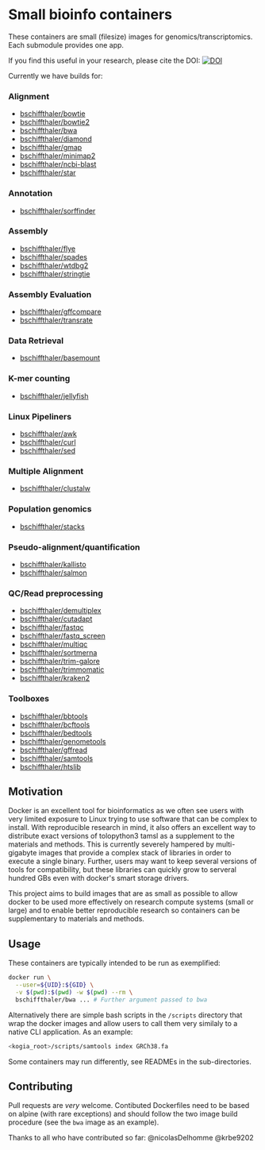 # Small bioinfo containers

These containers are small (filesize) images for genomics/transcriptomics. Each
submodule provides one app.

If you find this useful in your research, please cite the DOI:
[![DOI](https://zenodo.org/badge/222556447.svg)](https://zenodo.org/badge/latestdoi/222556447)

Currently we have builds for:

### Alignment

- [bschiffthaler/bowtie](https://hub.docker.com/repository/docker/bschiffthaler/bowtie)
- [bschiffthaler/bowtie2](https://hub.docker.com/repository/docker/bschiffthaler/bowtie2)
- [bschiffthaler/bwa](https://hub.docker.com/repository/docker/bschiffthaler/bwa)
- [bschiffthaler/diamond](https://hub.docker.com/repository/docker/bschiffthaler/diamond)
- [bschiffthaler/gmap](https://hub.docker.com/repository/docker/bschiffthaler/gmap)
- [bschiffthaler/minimap2](https://hub.docker.com/repository/docker/bschiffthaler/minimap2)
- [bschiffthaler/ncbi-blast](https://hub.docker.com/repository/docker/bschiffthaler/ncbi-blast)
- [bschiffthaler/star](https://hub.docker.com/repository/docker/bschiffthaler/star)

### Annotation

- [bschiffthaler/sorffinder](https://hub.docker.com/repository/docker/bschiffthaler/sorffinder)

### Assembly

- [bschiffthaler/flye](https://hub.docker.com/repository/docker/bschiffthaler/flye)
- [bschiffthaler/spades](https://hub.docker.com/repository/docker/bschiffthaler/spades)
- [bschiffthaler/wtdbg2](https://hub.docker.com/repository/docker/bschiffthaler/wtdbg2)
- [bschiffthaler/stringtie](https://hub.docker.com/repository/docker/bschiffthaler/stringtie)

### Assembly Evaluation

- [bschiffthaler/gffcompare](https://hub.docker.com/repository/docker/bschiffthaler/gffcompare)
- [bschiffthaler/transrate](https://hub.docker.com/repository/docker/bschiffthaler/transrate)

### Data Retrieval

- [bschiffthaler/basemount](https://hub.docker.com/repository/docker/bschiffthaler/basemount)

### K-mer counting

- [bschiffthaler/jellyfish](https://hub.docker.com/repository/docker/bschiffthaler/jellyfish)

### Linux Pipeliners

- [bschiffthaler/awk](https://hub.docker.com/repository/docker/bschiffthaler/awk)
- [bschiffthaler/curl](https://hub.docker.com/repository/docker/bschiffthaler/curl)
- [bschiffthaler/sed](https://hub.docker.com/repository/docker/bschiffthaler/sed)

### Multiple Alignment

- [bschiffthaler/clustalw](https://hub.docker.com/repository/docker/bschiffthaler/clustalw)

### Population genomics

- [bschiffthaler/stacks](https://hub.docker.com/repository/docker/bschiffthaler/stacks)

### Pseudo-alignment/quantification

- [bschiffthaler/kallisto](https://hub.docker.com/repository/docker/bschiffthaler/kallisto)
- [bschiffthaler/salmon](https://hub.docker.com/repository/docker/bschiffthaler/salmon)

### QC/Read preprocessing

- [bschiffthaler/demultiplex](https://hub.docker.com/repository/docker/bschiffthaler/demultiplex)
- [bschiffthaler/cutadapt](https://hub.docker.com/repository/docker/bschiffthaler/cutadapt)
- [bschiffthaler/fastqc](https://hub.docker.com/repository/docker/bschiffthaler/fastqc)
- [bschiffthaler/fastq_screen](https://hub.docker.com/repository/docker/bschiffthaler/fastq_screen)
- [bschiffthaler/multiqc](https://hub.docker.com/repository/docker/bschiffthaler/multiqc)
- [bschiffthaler/sortmerna](https://hub.docker.com/repository/docker/bschiffthaler/sortmerna)
- [bschiffthaler/trim-galore](https://hub.docker.com/repository/docker/bschiffthaler/trim-galore)
- [bschiffthaler/trimmomatic](https://hub.docker.com/repository/docker/bschiffthaler/trimmomatic)
- [bschiffthaler/kraken2](https://hub.docker.com/repository/docker/bschiffthaler/kraken2)

### Toolboxes

- [bschiffthaler/bbtools](https://hub.docker.com/repository/docker/bschiffthaler/bbtools)
- [bschiffthaler/bcftools](https://hub.docker.com/repository/docker/bschiffthaler/bcftools)
- [bschiffthaler/bedtools](https://hub.docker.com/repository/docker/bschiffthaler/bedtools)
- [bschiffthaler/genometools](https://hub.docker.com/repository/docker/bschiffthaler/genometools)
- [bschiffthaler/gffread](https://hub.docker.com/repository/docker/bschiffthaler/gffread)
- [bschiffthaler/samtools](https://hub.docker.com/repository/docker/bschiffthaler/samtools)
- [bschiffthaler/htslib](https://hub.docker.com/repository/docker/bschiffthaler/htslib)


## Motivation

Docker is an excellent tool for bioinformatics as we often see users with very
limited exposure to Linux trying to use software that can be complex to install.
With reproducible research in mind, it also offers an excellent way to distribute
exact versions of tolopython3 tamsl as a supplement to the materials and methods. This is currently
severely hampered by multi-gigabyte images that provide a complex stack of libraries
in order to execute a single binary. Further, users may want to keep several versions of tools for compatibility, but these libraries can quickly grow to serveral hundred
GBs even with docker's smart storage drivers.

This project aims to build images that are as small as possible to allow docker to
be used more effectively on research compute systems (small or large) and to enable
better reproducible research so containers can be supplementary to materials and methods.

## Usage

These containers are typically intended to be run as exemplified:

```bash
docker run \
  --user=${UID}:${GID} \
  -v $(pwd):$(pwd) -w $(pwd) --rm \
  bschiffthaler/bwa ... # Further argument passed to bwa
```

Alternatively there are simple bash scripts in the `/scripts` directory that
wrap the docker images and allow users to call them very similaly to a native CLI
application. As an example:

```bash
<kogia_root>/scripts/samtools index GRCh38.fa
```

Some containers may run differently, see READMEs in the sub-directories.

## Contributing

Pull requests are _very_ welcome. Contibuted Dockerfiles need to be based on
alpine (with rare exceptions) and should follow the two image build procedure (see the `bwa` image as
an example).

Thanks to all who have contributed so far: @nicolasDelhomme @krbe9202

